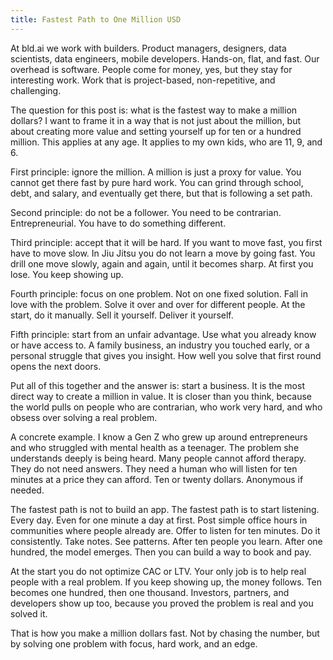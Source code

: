```yaml
---
title: Fastest Path to One Million USD
---
```



At bld.ai we work with builders. Product managers, designers, data scientists, data engineers, mobile developers. Hands-on, flat, and fast. Our overhead is software. People come for money, yes, but they stay for interesting work. Work that is project-based, non-repetitive, and challenging.

The question for this post is: what is the fastest way to make a million dollars? I want to frame it in a way that is not just about the million, but about creating more value and setting yourself up for ten or a hundred million. This applies at any age. It applies to my own kids, who are 11, 9, and 6.

First principle: ignore the million. A million is just a proxy for value. You cannot get there fast by pure hard work. You can grind through school, debt, and salary, and eventually get there, but that is following a set path.

Second principle: do not be a follower. You need to be contrarian. Entrepreneurial. You have to do something different.

Third principle: accept that it will be hard. If you want to move fast, you first have to move slow. In Jiu Jitsu you do not learn a move by going fast. You drill one move slowly, again and again, until it becomes sharp. At first you lose. You keep showing up.

Fourth principle: focus on one problem. Not on one fixed solution. Fall in love with the problem. Solve it over and over for different people. At the start, do it manually. Sell it yourself. Deliver it yourself.

Fifth principle: start from an unfair advantage. Use what you already know or have access to. A family business, an industry you touched early, or a personal struggle that gives you insight. How well you solve that first round opens the next doors.

Put all of this together and the answer is: start a business. It is the most direct way to create a million in value. It is closer than you think, because the world pulls on people who are contrarian, who work very hard, and who obsess over solving a real problem.

A concrete example. I know a Gen Z who grew up around entrepreneurs and who struggled with mental health as a teenager. The problem she understands deeply is being heard. Many people cannot afford therapy. They do not need answers. They need a human who will listen for ten minutes at a price they can afford. Ten or twenty dollars. Anonymous if needed.

The fastest path is not to build an app. The fastest path is to start listening. Every day. Even for one minute a day at first. Post simple office hours in communities where people already are. Offer to listen for ten minutes. Do it consistently. Take notes. See patterns. After ten people you learn. After one hundred, the model emerges. Then you can build a way to book and pay.

At the start you do not optimize CAC or LTV. Your only job is to help real people with a real problem. If you keep showing up, the money follows. Ten becomes one hundred, then one thousand. Investors, partners, and developers show up too, because you proved the problem is real and you solved it.

That is how you make a million dollars fast. Not by chasing the number, but by solving one problem with focus, hard work, and an edge.
